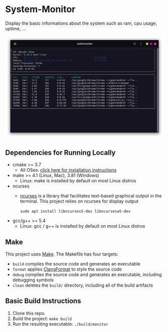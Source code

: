 # System-Monitor

Display the basic informations about the system such as ram, cpu usage, uptime, ...

![System Monitor](images/monitor.png)

## Dependencies for Running Locally
* cmake >= 3.7
  * All OSes: [click here for installation instructions](https://cmake.org/install/)
* make >= 4.1 (Linux, Mac), 3.81 (Windows)
  * Linux: make is installed by default on most Linux distros
* ncurses
  * [ncurses](https://www.gnu.org/software/ncurses/) is a library that facilitates text-based graphical output in the terminal. This project relies on ncurses for display output

    `sudo apt install libncurses5-dev libncursesw5-dev`
* gcc/g++ >= 5.4
  * Linux: gcc / g++ is installed by default on most Linux distros
 


## Make
This project uses [Make](https://www.gnu.org/software/make/). The Makefile has four targets:
* `build` compiles the source code and generates an executable
* `format` applies [ClangFormat](https://clang.llvm.org/docs/ClangFormat.html) to style the source code
* `debug` compiles the source code and generates an executable, including debugging symbols
* `clean` deletes the `build/` directory, including all of the build artifacts

## Basic Build Instructions

1. Clone this repo.
2. Build the project: `make build`
3. Run the resulting executable: `./build/monitor`


